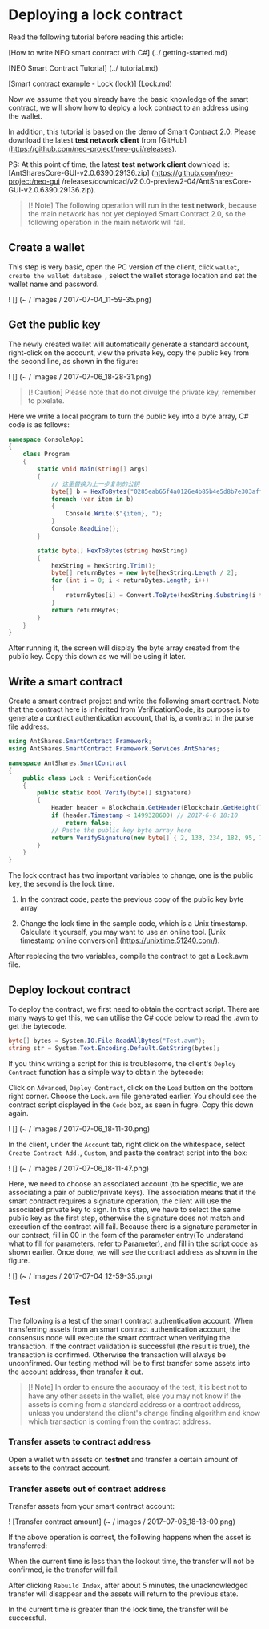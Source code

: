 # Deploying a lock contract

Read the following tutorial before reading this article:

[How to write NEO smart contract with C#] (../ getting-started.md)

[NEO Smart Contract Tutorial] (../ tutorial.md)

[Smart contract example - Lock (lock)] (Lock.md)

Now we assume that you already have the basic knowledge of the smart contract, we will show how to deploy a lock contract to an address using the wallet.

In addition, this tutorial is based on the demo of Smart Contract 2.0. Please download the latest **test network client** from [GitHub] (https://github.com/neo-project/neo-gui/releases).

PS: At this point of time, the latest **test network client** download is: [AntSharesCore-GUI-v2.0.6390.29136.zip] (https://github.com/neo-project/neo-gui /releases/download/v2.0.0-preview2-04/AntSharesCore-GUI-v2.0.6390.29136.zip).

> [! Note]
> The following operation will run in the **test network**, because the main network has not yet deployed Smart Contract 2.0, so the following operation in the main network will fail.

## Create a wallet

This step is very basic, open the PC version of the client, click `wallet`, `create the wallet database `, select the wallet storage location and set the wallet name and password.

! [] (~ / Images / 2017-07-04_11-59-35.png)

## Get the public key

The newly created wallet will automatically generate a standard account, right-click on the account, view the private key, copy the public key from the second line, as shown in the figure:

! [] (~ / Images / 2017-07-06_18-28-31.png)

> [! Caution]
> Please note that do not divulge the private key, remember to pixelate.

Here we write a local program to turn the public key into a byte array, C# code is as follows:

```c#
namespace ConsoleApp1
{
    class Program
    {
        static void Main(string[] args)
        {
            // 这里替换为上一步复制的公钥
            byte[] b = HexToBytes("0285eab65f4a0126e4b85b4e5d8b7e303aff7efb360d595f2e3189bb90487ad5aa"); 
            foreach (var item in b)
            {
                Console.Write($"{item}, ");
            }
            Console.ReadLine();
        }

        static byte[] HexToBytes(string hexString)
        {
            hexString = hexString.Trim();
            byte[] returnBytes = new byte[hexString.Length / 2];
            for (int i = 0; i < returnBytes.Length; i++)
            {
                returnBytes[i] = Convert.ToByte(hexString.Substring(i * 2, 2), 16);
            }
            return returnBytes;
        }
    }
}
```

After running it, the screen will display the byte array created from the public key. Copy this down as we will be using it later.

## Write a smart contract

Create a smart contract project and write the following smart contract. Note that the contract here is inherited from VerificationCode, its purpose is to generate a contract authentication account, that is, a contract in the purse file address.

```c#
using AntShares.SmartContract.Framework;
using AntShares.SmartContract.Framework.Services.AntShares;

namespace AntShares.SmartContract
{
    public class Lock : VerificationCode
    {
        public static bool Verify(byte[] signature)
        {
            Header header = Blockchain.GetHeader(Blockchain.GetHeight());
            if (header.Timestamp < 1499328600) // 2017-6-6 18:10
                return false;
            // Paste the public key byte array here
            return VerifySignature(new byte[] { 2, 133, 234, 182, 95, 74, 1, 38, 228, 184, 91, 78, 93, 139, 126, 48, 58, 255, 126, 251, 54, 13, 89, 95, 46, 49, 137, 187, 144, 72, 122, 213, 170 }, signature);
        }
    }
}
```

The lock contract has two important variables to change, one is the public key, the second is the lock time.

1. In the contract code, paste the previous copy of the public key byte array

2. Change the lock time in the sample code, which is a Unix timestamp. Calculate it yourself, you may want to use an online tool. [Unix timestamp online conversion] (https://unixtime.51240.com/).

After replacing the two variables, compile the contract to get a Lock.avm file.

## Deploy lockout contract

To deploy the contract, we first need to obtain the contract script. There are many ways to get this, we can utilise the C# code below to read the .avm to get the bytecode.

```c#
byte[] bytes = System.IO.File.ReadAllBytes("Test.avm");
string str = System.Text.Encoding.Default.GetString(bytes);
```

If you think writing a script for this is troublesome, the client's `Deploy Contract` function has a simple way to obtain the bytecode:

Click on `Advanced`, `Deploy Contract`, click on the `Load` button on the bottom right corner. Choose the `Lock.avm` file generated earlier. You should see the contract script displayed in the `Code` box, as seen in fugre. Copy this down again.

! [] (~ / Images / 2017-07-06_18-11-30.png)

In the client, under the `Account` tab, right click on the whitespace, select `Create Contract Add.`, `Custom`, and paste the contract script into the box:

! [] (~ / Images / 2017-07-06_18-11-47.png)


Here, we need to choose an associated account (to be specific, we are associating a pair of public/private keys). The association means that if the smart contract requires a signature operation, the client will use the associated private key to sign. In this step, we have to select the same public key as the first step, otherwise the signature does not match and execution of the contract will fail. Because there is a signature parameter in our contract, fill in 00 in the form of the parameter entry(To understand what to fill for parameters, refer to [Parameter](Parameter.md)), and fill in tthe script code as shown earlier. Once done, we will see the contract address as shown in the figure.

! [] (~ / Images / 2017-07-04_12-59-35.png)



## Test

The following is a test of the smart contract authentication account. When transferring assets from an smart contract authentication account, the consensus node will execute the smart contract when verifying the transaction. If the contract validation is successful (the result is true), the transaction is confirmed. Otherwise the transaction will always be unconfirmed. Our testing method will be to first transfer some assets into the account address, then transfer it out.

> [! Note]
> In order to ensure the accuracy of the test, it is best not to have any other assets in the wallet, else you may not know if the assets is coming from a standard address or a contract address, unless you understand the client's change finding algorithm and know which transaction is coming from the contract address.

### Transfer assets to contract address

Open a wallet with assets on **testnet** and transfer a certain amount of assets to the contract account.

### Transfer assets out of contract address

Transfer assets from your smart contract account:

! [Transfer contract amount] (~ / images / 2017-07-06_18-13-00.png)

If the above operation is correct, the following happens when the asset is transferred:

When the current time is less than the lockout time, the transfer will not be confirmed, ie the transfer will fail.

After clicking `Rebuild Index`, after about 5 minutes, the unacknowledged transfer will disappear and the assets will return to the previous state.

In the current time is greater than the lock time, the transfer will be successful.